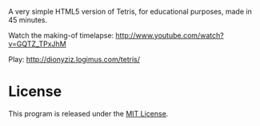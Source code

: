 A very simple HTML5 version of Tetris, for educational purposes, made in 45 minutes.

Watch the making-of timelapse:
http://www.youtube.com/watch?v=GQTZ_TPxJhM

Play:
http://dionyziz.logimus.com/tetris/

License
=======
This program is released under the [MIT License](http://opensource.org/licenses/MIT/).
